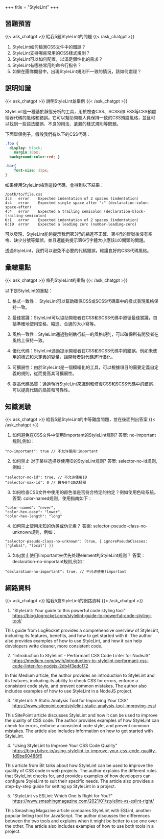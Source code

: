 +++
title = "StyleLint"
+++
## 習題預習
{{< ask_chatgpt >}}
給我5題StyleLint的問題
{{< /ask_chatgpt >}}



1. StyleLint如何檢測CSS文件中的錯誤？
2. StyleLint支持哪些常用的CSS樣式規則？
3. StyleLint可以如何配置，以滿足個性化的需求？
4. StyleLint有哪些常用的命令行指令？
5. 如果在團隊開發中，出現StyleLint規則不一致的情況，該如何處理？   

## 說明知識
{{< ask_chatgpt >}}
說明StyleLint並舉例
{{< /ask_chatgpt >}}



StyleLint是一種基於靜態分析的工具，用於檢查CSS、SCSS和LESS等CSS預處理器代碼的風格和錯誤。它可以幫助開發人員保持一致的CSS預設風格，並且可以找到一些語法錯誤、不良的用法、遺漏的樣式規則等問題。

下面舉個例子，假設我們有以下的CSS代碼：

```css
.foo {
  display: block;
    margin:10px;
  background-color:red; }

.bar{
    font-size: 12px;
}
```

如果使用StyleLint檢測這段代碼，會得到以下結果：

```
/path/to/file.css
3:3   error    Expected indentation of 2 spaces (indentation)
4:4   error    Expected single space after ":" (declaration-colon-space-after)
4:4   error    Expected a trailing semicolon (declaration-block-trailing-semicolon)
6:1   error    Expected indentation of 2 spaces (indentation)
6:19  error    Expected a leading zero (number-leading-zero)
```

可以發現，StyleLint能夠提示我們第3行的縮進不正確、第4行的冒號後沒有空格、缺少分號等錯誤，並且還能夠提示第6行字體大小應該以0開頭的問題。

透過StyleLint，我們可以避免不必要的代碼錯誤，維護良好的CSS代碼風格。   

## 彙總重點
{{< ask_chatgpt >}}
條列StyleLint的重點
{{< /ask_chatgpt >}}



以下是StyleLint的重點：

1. 格式一致性： StyleLint可以幫助確保CSS或SCSS代碼庫中的樣式表現風格保持一致。

2. 最佳實踐：StyleLint可以協助開發者在CSS和SCSS代碼中遵循最佳實踐，包括準確地使用空格、縮進、合適的大小寫等。

3. 風格一致性：StyleLint通過強制執行統一的風格規則，可以確保所有開發者在風格上保持一致。

4. 優化代碼：StyleLint通過提示開發者在CSS和SCSS代碼中的錯誤，例如未使用的樣式和未定義的變量，讓開發者對代碼進行優化。

5. 可擴展性：由於StyleLint是一個模組化的工具，可以根據項目的需要定義自定義的規則，從而提高其可擴展性。

6. 提高代碼品質：通過執行StyleLint來識別和修復CSS和SCSS代碼中的錯誤，可以提高代碼的品質和可靠性。   

## 知識測驗
{{< ask_chatgpt >}}
給我5題StyleLint的中等難度問題，並在後面列出答案
{{< /ask_chatgpt >}}



1. 如何避免在CSS文件中使用!important的StyleLint规则?
答案: no-important规则,例如：
```
"no-important": true // 不允许使用!important
```

2. 如何禁止 对于某些选择器使用ID的StyleLint规则?
答案: selector-no-id规则,例如：
```
"selector-no-id": true, // 不允许使用ID
"selector-max-id": 0 // 最多0个ID选择器
```

3. 如何检查CSS文件中使用的颜色值是否符合特定的约定？例如使用色轮系统。
答案: color-named规则，使用指南如下：
```
"color-named": "never",
"color-hex-case": "lower",
"color-hex-length": "long"
```

4. 如何禁止使用未知的伪类或伪元素？
答案: selector-pseudo-class-no-unknown规则，例如：
```
"selector-pseudo-class-no-unknown": [true, { ignorePseudoClasses: ["global", "local"] }]
```

5. 如何禁止使用!important来优先处理element的StyleLint规则？
答案：declaration-no-important规则,例如：
```
"declaration-no-important": true, // 不允许使用!important
```   

## 網路資料
{{< ask_chatgpt >}}
給我5篇StyleLint的網路資料
{{< /ask_chatgpt >}}



1. "StyleLint: Your guide to this powerful code styling tool"
https://blog.logrocket.com/stylelint-guide-to-powerful-code-styling-tool/

This guide from LogRocket provides a comprehensive overview of StyleLint, including its features, benefits, and how to get started with it. The author also provides examples of how to use StyleLint, and how it can help developers write cleaner, more consistent code.

2. "Introduction to StyleLint - Performant CSS Code Linter for NodeJS"
https://medium.com/swlh/introduction-to-stylelint-performant-css-code-linter-for-nodejs-2db4f3edcf72

In this Medium article, the author provides an introduction to StyleLint and its features, including its ability to check CSS for errors, enforce a consistent code style, and prevent common mistakes. The author also includes examples of how to use StyleLint in a NodeJS project.

3. "StyleLint: A Static Analysis Tool for Improving Your CSS"
https://www.sitepoint.com/stylelint-static-analysis-tool-improving-css/

This SitePoint article discusses StyleLint and how it can be used to improve the quality of CSS code. The author provides examples of how StyleLint can check for errors, enforce a consistent code style, and prevent common mistakes. The article also includes information on how to get started with StyleLint.

4. "Using StyleLint to Improve Your CSS Code Quality"
https://blog.bitsrc.io/using-stylelint-to-improve-your-css-code-quality-1d9be60486f6

This article from Bit talks about how StyleLint can be used to improve the quality of CSS code in web projects. The author explains the different rules that StyleLint checks for, and provides examples of how developers can configure StyleLint to suit their specific needs. The article also provides a step-by-step guide for setting up StyleLint in a project.

5. "StyleLint vs ESLint: Which One Is Right for You?"
https://www.smashingmagazine.com/2021/01/stylelint-vs-eslint-right/

This Smashing Magazine article compares StyleLint with ESLint, another popular linting tool for JavaScript. The author discusses the differences between the two tools and explains when it might be better to use one over the other. The article also includes examples of how to use both tools in a project.   

